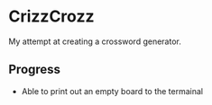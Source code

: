 # CrizzCrozz

My attempt at creating a crossword generator.

## Progress

- Able to print out an empty board to the termainal
